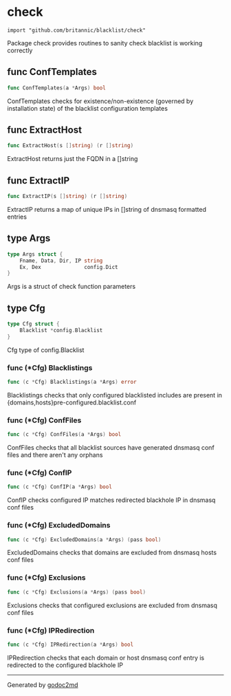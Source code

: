 
# check
    import "github.com/britannic/blacklist/check"

Package check provides routines to sanity check blacklist is working correctly






## func ConfTemplates
``` go
func ConfTemplates(a *Args) bool
```
ConfTemplates checks for existence/non-existence (governed by installation state) of the blacklist configuration templates


## func ExtractHost
``` go
func ExtractHost(s []string) (r []string)
```
ExtractHost returns just the FQDN in a []string


## func ExtractIP
``` go
func ExtractIP(s []string) (r []string)
```
ExtractIP returns a map of unique IPs in []string of dnsmasq formatted entries



## type Args
``` go
type Args struct {
    Fname, Data, Dir, IP string
    Ex, Dex              config.Dict
}
```
Args is a struct of check function parameters











## type Cfg
``` go
type Cfg struct {
    Blacklist *config.Blacklist
}
```
Cfg type of config.Blacklist











### func (\*Cfg) Blacklistings
``` go
func (c *Cfg) Blacklistings(a *Args) error
```
Blacklistings checks that only configured blacklisted includes are present in {domains,hosts}pre-configured.blacklist.conf



### func (\*Cfg) ConfFiles
``` go
func (c *Cfg) ConfFiles(a *Args) bool
```
ConfFiles checks that all blacklist sources have generated dnsmasq conf files and there aren't any orphans



### func (\*Cfg) ConfIP
``` go
func (c *Cfg) ConfIP(a *Args) bool
```
ConfIP checks configured IP matches redirected blackhole IP in dnsmasq conf files



### func (\*Cfg) ExcludedDomains
``` go
func (c *Cfg) ExcludedDomains(a *Args) (pass bool)
```
ExcludedDomains checks that domains are excluded from dnsmasq hosts conf files



### func (\*Cfg) Exclusions
``` go
func (c *Cfg) Exclusions(a *Args) (pass bool)
```
Exclusions checks that configured exclusions are excluded from dnsmasq conf files



### func (\*Cfg) IPRedirection
``` go
func (c *Cfg) IPRedirection(a *Args) bool
```
IPRedirection checks that each domain or host dnsmasq conf entry is redirected to the configured blackhole IP









- - -
Generated by [godoc2md](http://godoc.org/github.com/davecheney/godoc2md)